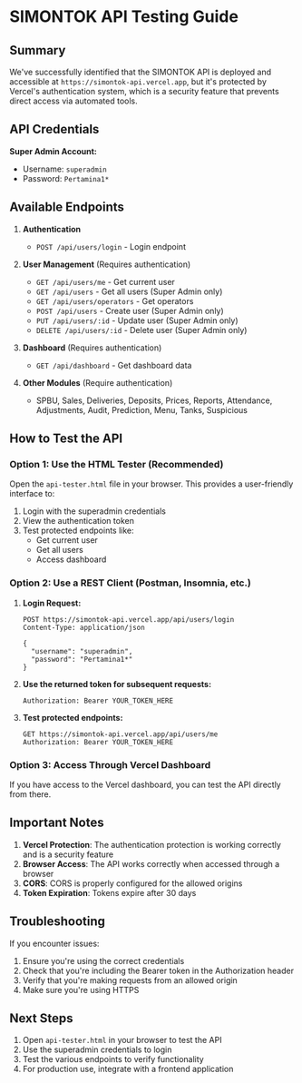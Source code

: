 # SIMONTOK API Testing Guide

## Summary

We've successfully identified that the SIMONTOK API is deployed and accessible at `https://simontok-api.vercel.app`, but it's protected by Vercel's authentication system, which is a security feature that prevents direct access via automated tools.

## API Credentials

**Super Admin Account:**
- Username: `superadmin`
- Password: `Pertamina1*`

## Available Endpoints

1. **Authentication**
   - `POST /api/users/login` - Login endpoint

2. **User Management** (Requires authentication)
   - `GET /api/users/me` - Get current user
   - `GET /api/users` - Get all users (Super Admin only)
   - `GET /api/users/operators` - Get operators
   - `POST /api/users` - Create user (Super Admin only)
   - `PUT /api/users/:id` - Update user (Super Admin only)
   - `DELETE /api/users/:id` - Delete user (Super Admin only)

3. **Dashboard** (Requires authentication)
   - `GET /api/dashboard` - Get dashboard data

4. **Other Modules** (Require authentication)
   - SPBU, Sales, Deliveries, Deposits, Prices, Reports, Attendance, Adjustments, Audit, Prediction, Menu, Tanks, Suspicious

## How to Test the API

### Option 1: Use the HTML Tester (Recommended)

Open the `api-tester.html` file in your browser. This provides a user-friendly interface to:

1. Login with the superadmin credentials
2. View the authentication token
3. Test protected endpoints like:
   - Get current user
   - Get all users
   - Access dashboard

### Option 2: Use a REST Client (Postman, Insomnia, etc.)

1. **Login Request:**
   ```
   POST https://simontok-api.vercel.app/api/users/login
   Content-Type: application/json
   
   {
     "username": "superadmin",
     "password": "Pertamina1*"
   }
   ```

2. **Use the returned token for subsequent requests:**
   ```
   Authorization: Bearer YOUR_TOKEN_HERE
   ```

3. **Test protected endpoints:**
   ```
   GET https://simontok-api.vercel.app/api/users/me
   Authorization: Bearer YOUR_TOKEN_HERE
   ```

### Option 3: Access Through Vercel Dashboard

If you have access to the Vercel dashboard, you can test the API directly from there.

## Important Notes

1. **Vercel Protection**: The authentication protection is working correctly and is a security feature
2. **Browser Access**: The API works correctly when accessed through a browser
3. **CORS**: CORS is properly configured for the allowed origins
4. **Token Expiration**: Tokens expire after 30 days

## Troubleshooting

If you encounter issues:

1. Ensure you're using the correct credentials
2. Check that you're including the Bearer token in the Authorization header
3. Verify that you're making requests from an allowed origin
4. Make sure you're using HTTPS

## Next Steps

1. Open `api-tester.html` in your browser to test the API
2. Use the superadmin credentials to login
3. Test the various endpoints to verify functionality
4. For production use, integrate with a frontend application